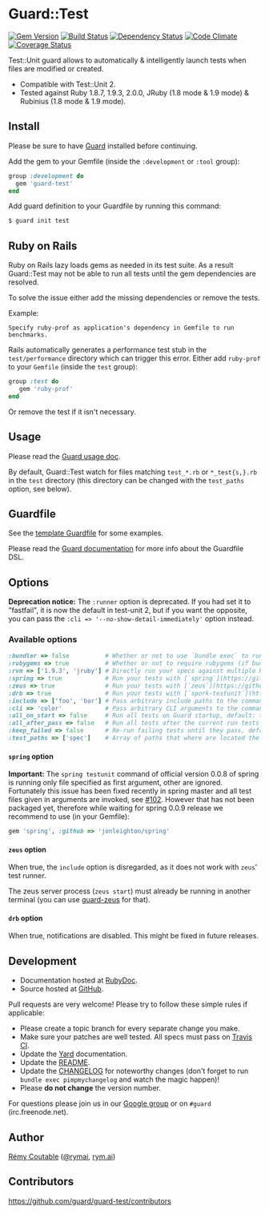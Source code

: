 # Guard::Test
[![Gem Version](https://badge.fury.io/rb/guard-test.png)](http://badge.fury.io/rb/guard-test) [![Build Status](https://travis-ci.org/guard/guard-test.png?branch=master)](https://travis-ci.org/guard/guard-test) [![Dependency Status](https://gemnasium.com/guard/guard-test.png)](https://gemnasium.com/guard/guard-test) [![Code Climate](https://codeclimate.com/github/guard/guard-test.png)](https://codeclimate.com/github/guard/guard-test) [![Coverage Status](https://coveralls.io/repos/guard/guard-test/badge.png?branch=master)](https://coveralls.io/r/guard/guard-test)

Test::Unit guard allows to automatically & intelligently launch tests when files are modified or created.

* Compatible with Test::Unit 2.
* Tested against Ruby 1.8.7, 1.9.3, 2.0.0, JRuby (1.8 mode & 1.9 mode) & Rubinius (1.8 mode & 1.9 mode).

## Install

Please be sure to have [Guard](https://github.com/guard/guard) installed before continuing.

Add the gem to your Gemfile (inside the `:development` or `:tool` group):

``` ruby
group :development do
  gem 'guard-test'
end
```

Add guard definition to your Guardfile by running this command:

``` bash
$ guard init test
```

## Ruby on Rails

Ruby on Rails lazy loads gems as needed in its test suite.
As a result Guard::Test may not be able to run all tests until the gem dependencies are resolved.

To solve the issue either add the missing dependencies or remove the tests.

Example:

```
Specify ruby-prof as application's dependency in Gemfile to run benchmarks.
```

Rails automatically generates a performance test stub in the `test/performance` directory which can trigger this error.
Either add `ruby-prof` to your `Gemfile` (inside the `test` group):

``` ruby
group :test do
   gem 'ruby-prof'
end
```

Or remove the test if it isn't necessary.

## Usage

Please read the [Guard usage doc](https://github.com/guard/guard#readme).

By default, Guard::Test watch for files matching `test_*.rb` or `*_test{s,}.rb` in the `test` directory (this directory can be changed with the `test_paths` option, see below).

## Guardfile

See the [template Guardfile](https://github.com/guard/guard-test/blob/master/lib/guard/test/templates/Guardfile) for some examples.

Please read the [Guard documentation](https://github.com/guard/guard#readme) for more info about the Guardfile DSL.

## Options

**Deprecation notice:** The `:runner` option is deprecated. If you had set it to "fastfail", it is now the default in test-unit 2, but if you want the opposite, you can pass the `:cli => '--no-show-detail-immediately'` option instead.

### Available options

``` ruby
:bundler => false          # Whether or not to use `bundle exec` to run tests, default: true (if a you have a Gemfile in the current directory)
:rubygems => true          # Whether or not to require rubygems (if bundler isn't used) when running the tests, default: false
:rvm => ['1.9.3', 'jruby'] # Directly run your specs against multiple Rubies, default: nil
:spring => true            # Run your tests with [`spring`](https://github.com/jonleighton/spring), default: false
:zeus => true              # Run your tests with [`zeus`](https://github.com/burke/zeus), default: false
:drb => true               # Run your tests with [`spork-testunit`](https://github.com/timcharper/spork-testunit), default: false
:include => ['foo', 'bar'] # Pass arbitrary include paths to the command that runs the tests, default: ['test']
:cli => 'color'            # Pass arbitrary CLI arguments to the command that runs the tests, default: nil
:all_on_start => false     # Run all tests on Guard startup, default: true.
:all_after_pass => false   # Run all tests after the current run tests pass, default: true
:keep_failed => false      # Re-run failing tests until they pass, default: true
:test_paths => ['spec']    # Array of paths that where are located the test files, default: ['test']
```

#### `spring` option

**Important:** The `spring testunit` command of official version 0.0.8 of spring is running only file specified as first argument, other are ignored. Fortunately this issue has been fixed recently in spring master and all test files given in arguments are invoked, see [#102](https://github.com/jonleighton/spring/pull/102). However that has not been packaged yet, therefore while waiting for spring 0.0.9 release we recommend to use (in your Gemfile):

```ruby
gem 'spring', :github => 'jonleighton/spring'
```

#### `zeus` option

When true, the `include` option is disregarded, as it does not work with `zeus`' test runner.

The zeus server process (`zeus start`) must already be running in another terminal (you can use [guard-zeus](http://rubygems.org/gems/guard-zeus) for that).

#### `drb` option

When true, notifications are disabled. This might be fixed in future releases.

## Development

* Documentation hosted at [RubyDoc](http://rubydoc.info/gems/guard-test/frames).
* Source hosted at [GitHub](https://github.com/guard/guard-test).

Pull requests are very welcome! Please try to follow these simple rules if applicable:

* Please create a topic branch for every separate change you make.
* Make sure your patches are well tested. All specs must pass on [Travis CI](https://travis-ci.org/guard/guard-test).
* Update the [Yard](http://yardoc.org/) documentation.
* Update the [README](https://github.com/guard/guard-test/blob/master/README.md).
* Update the [CHANGELOG](https://github.com/guard/guard-test/blob/master/CHANGELOG.md) for noteworthy changes (don't forget to run `bundle exec pimpmychangelog` and watch the magic happen)!
* Please **do not change** the version number.

For questions please join us in our [Google group](http://groups.google.com/group/guard-dev) or on
`#guard` (irc.freenode.net).

## Author

[Rémy Coutable](https://github.com/rymai) ([@rymai](http://twitter.com/rymai), [rym.ai](http://rym.ai))

## Contributors

https://github.com/guard/guard-test/contributors
